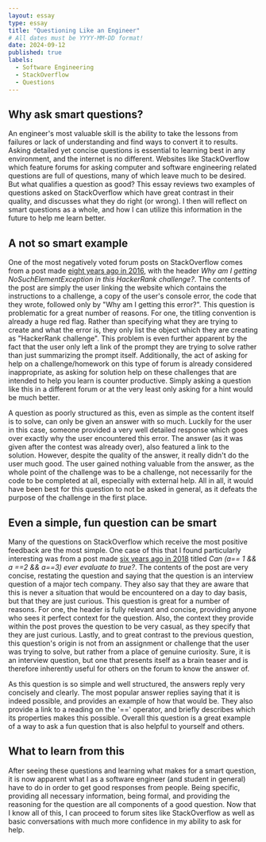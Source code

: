 ```yaml
---
layout: essay
type: essay
title: "Questioning Like an Engineer"
# All dates must be YYYY-MM-DD format!
date: 2024-09-12
published: true
labels:
  - Software Engineering
  - StackOverflow
  - Questions
---
```

## Why ask smart questions?
  An engineer's most valuable skill is the ability to take the lessons from failures or lack of understanding and find ways to convert it to results. Asking detailed yet concise questions is essential to learning best in any environment, and the internet is no different. Websites like StackOverflow which feature forums for asking computer and software engineering related questions are full of questions, many of which leave much to be desired. But what qualifies a question as good? This essay reviews two examples of questions asked on StackOverflow which have great contrast in their quality, and discusses what they do right (or wrong). I then will reflect on smart questions as a whole, and how I can utilize this information in the future to help me learn better. 

## A not so smart example
  One of the most negatively voted forum posts on StackOverflow comes from a post made [eight years ago in 2016](https://stackoverflow.com/questions/39601887/why-am-i-getting-nosuchelementexception-in-this-hackerrank-challenge), with the header *Why am I getting NoSuchElementException in this HackerRank challenge?*. The contents of the post are simply the user linking the website which contains the instructions to a challenge, a copy of the user's console error, the code that they wrote, followed only by "Why am I getting this error?". This question is problematic for a great number of reasons. For one, the titling convention is already a huge red flag. Rather than specifying what they are trying to create and what the error is, they only list the object which they are creating as "HackerRank challenge". This problem is even further apparent by the fact that the user only left a link of the prompt they are trying to solve rather than just summarizing the prompt itself. Additionally, the act of asking for help on a challenge/homework on this type of forum is already considered inappropriate, as asking for solution help on these challenges that are intended to help you learn is counter productive. Simply asking a question like this in a different forum or at the very least only asking for a hint would be much better. 

  A question as poorly structured as this, even as simple as the content itself is to solve, can only be given an answer with so much. Luckily for the user in this case, someone provided a very well detailed response which goes over exactly why the user encountered this error. The answer (as it was given after the contest was already over), also featured a link to the solution. However, despite the quality of the answer, it really didn't do the user much good. The user gained nothing valuable from the answer, as the whole point of the challenge was to be a challenge, not necessarily for the code to be completed at all, especially with external help. All in all, it would have been best for this question to not be asked in general, as it defeats the purpose of the challenge in the first place. 

## Even a simple, fun question can be smart
  Many of the questions on StackOverflow which receive the most positive feedback are the most simple. One case of this that I found particularly interesting was from a post made [six years ago in 2018](https://stackoverflow.com/questions/48270127/can-a-1-a-2-a-3-ever-evaluate-to-true) titled *Can (a== 1 && a ==2 && a==3) ever evaluate to true?*. The contents of the post are very concise, restating the question and saying that the question is an interview question of a major tech company. They also say that they are aware that this is never a situation that would be encountered on a day to day basis, but that they are just curious. This question is great for a number of reasons. For one, the header is fully relevant and concise, providing anyone who sees it perfect context for the question. Also, the context they provide within the post proves the question to be very casual, as they specify that they are just curious. Lastly, and to great contrast to the previous question, this question's origin is not from an assignment or challenge that the user was trying to solve, but rather from a place of genuine curiosity. Sure, it is an interview question, but one that presents itself as a brain teaser and is therefore inherently useful for others on the forum to know the answer of. 

  As this question is so simple and well structured, the answers reply very concisely and clearly. The most popular answer replies saying that it is indeed possible, and provides an example of how that would be. They also provide a link to a reading on the '==' operator, and briefly describes which its properties makes this possible. Overall this question is a great example of a way to ask a fun question that is also helpful to yourself and others. 

## What to learn from this
  After seeing these questions and learning what makes for a smart question, it is now apparent what I as a software engineer (and student in general) have to do in order to get good responses from people. Being specific, providing all necessary information, being formal, and providing the reasoning for the question are all components of a good question. Now that I know all of this, I can proceed to forum sites like StackOverflow as well as basic conversations with much more confidence in my ability to ask for help.
  
 
